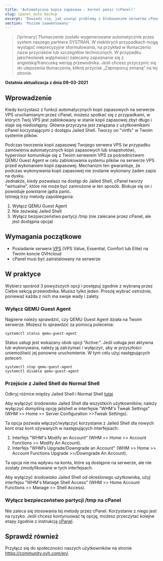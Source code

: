 ```yaml
---
title: 'Automatyczna kopia zapasowa - kernel panic (cPanel)'
slug: cpanel_auto_backup
excerpt: 'Dowiedz się, jak usunąć problemy z blokowaniem serwerów cPanel podczas wykonywania automatycznej kopii zapasowej OVHcloud'
section: 'Poziom zaawansowany'
---
```


> [!primary]
> Tłumaczenie zostało wygenerowane automatycznie przez system naszego partnera SYSTRAN. W niektórych przypadkach mogą wystąpić nieprecyzyjne sformułowania, na przykład w tłumaczeniu nazw przycisków lub szczegółów technicznych. W przypadku jakichkolwiek wątpliwości zalecamy zapoznanie się z angielską/francuską wersją przewodnika. Jeśli chcesz przyczynić się do ulepszenia tłumaczenia, kliknij przycisk „Zaproponuj zmianę” na tej stronie.
> 

**Ostatnia aktualizacja z dnia 09-03-2021**

## Wprowadzenie

Kiedy korzystasz z funkcji automatycznych kopii zapasowych na serwerze VPS uruchamianym przez cPanel, możesz spotkać się z przypadkami, w których Twój VPS jest zablokowany w stanie kopii zapasowej zbyt długo i staje się niedostępny. Główna przyczyna jest związana z użytkownikami cPanel korzystającymi z dostępu Jailed Shell. Tworzy on "virtfs" w Twoim systemie plików. 

Podczas tworzenia kopii zapasowej Twojego serwera VPS (w przypadku zamówienia automatycznych kopii zapasowych lub snapshotów), hypervisor komunikuje się z Twoim serwerem VPS za pośrednictwem QEMU Guest Agent w celu zablokowania systemu plików na serwerze VPS przed wykonaniem kopii zapasowej. Mechanizm ten gwarantuje, że podczas wykonywania kopii zapasowej nie zostanie wykonany żaden zapis na dysku.
<br>Jednakże, kiedy pozwalasz na dostęp do Jailed Shell, cPanel tworzy "wirtualne", które nie może być zamrożone w ten sposób. Blokuje się on i powoduje powstanie jądra panic.
<br>Istnieją trzy metody zapobiegania:

1. Wyłącz QEMU Guest Agent
2. Nie zezwalaj Jailed Shell
3. Wyłącz bezpieczeństwo partycji /tmp (nie zalecane przez cPanel, ale jest dostępna opcja)

## Wymagania początkowe

- Posiadanie serwera [VPS](https://www.ovhcloud.com/pl/vps/) (VPS Value, Essential, Comfort lub Elite) na Twoim koncie OVHcloud
- cPanel musi być zainstalowany na serwerze

## W praktyce

Wybierz spośród 3 powyższych opcji i postępuj zgodnie z wybraną przez Ciebie sekcją przewodnika. Musisz tylko jeden.
Proszę wybrać ostrożnie, ponieważ każda z nich ma swoje wady i zalety.

### Wyłącz QEMU Guest Agent

Najpierw należy sprawdzić, czy QEMU Guest Agent działa na Twoim serwerze. Możesz to sprawdzić za pomocą polecenia:

```
systemctl status qemu-guest-agent
```

Status usługi jest wskazany obok opcji "Active:". Jeśli usługa jest aktywna lub wykonywana, należy ją zatrzymać i wyłączyć, aby w przyszłości uniemożliwić jej ponowne uruchomienie. W tym celu użyj następujących poleceń:

```
systemctl stop qemu-guest-agent
systemctl disable qemu-guest-agent
```

### Przejście z Jailed Shell do Normal Shell

Odkryj różnice między Jailed Shell i Normal Shell [tutaj](https://support.cpanel.net/hc/en-us/articles/360051992634-Differences-Between-Normal-and-Jailed-Shell)

Aby wyłączyć środowisko Jailed Shell dla wszystkich użytkowników, należy wyłączyć domyślną opcję jailshell w interfejsie "WHM's Tweak Settings" (WHM >> Home >> Server Configuration >>Tweak Settings).

Ta opcja pozwala włączyć/wyłączyć korzystanie z Jailed Shell dla nowych kont oraz kont używanych w następujących interfejsach:

1. Interfejs "WHM's Modify an Account" (WHM >> Home >> Account Functions >> Modify An Account).
2. Interfejs "WHM’s Upgrade/Downgrade an Account" (WHM >> Home >> Account Functions Upgrade >>/Downgrade An Account).

Ta opcja nie ma wpływu na konta, które są dostępne na serwerze, ale nie zostały zmodyfikowane w tych interfejsach.

Aby wyłączyć środowisko Jailed Shell od określonego użytkownika, użyj interfejsu "WHM's Manage Shell Access" (WHM >> Home Account Functions >> Manage >> Shell Access).

### Wyłącz bezpieczeństwo partycji /tmp na cPanel

Nie zaleca się stosowania tej metody przez cPanel. Korzystanie z niego jest na ryzyko. Jeśli chcesz kontynuować tę opcję, możesz przeczytać kolejne etapy zgodnie z instrukcją [cPanel](https://docs.cpanel.net/knowledge-base/security/tips-to-make-your-server-more-secure/#harden-your-tmp-partition).

## Sprawdź również

Przyłącz się do społeczności naszych użytkowników na stronie <https://community.ovh.com/en/>.
